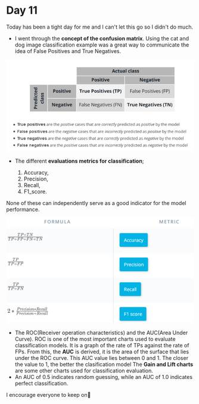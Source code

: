 # Day 11


Today has been a tight day for me and I can't let this go so I didn't do much.
* I went through the **concept of the confusion matrix**. 
Using the cat and dog image classification example was a great way to communicate the idea of False Positives and True Negatives.

![Confusion Matrix](ConfusionMatrix.PNG)

* The different **evaluations metrics for classification**; 

  1. Accuracy, 
  2. Precision, 
  3. Recall, 
  4. F1_score. 
  
None of these can independently serve as a good indicator for the model performance.

![ClM](ClassificationMetrics..PNG)

* The ROC(Receiver operation characteristics) and the AUC(Area Under Curve).
ROC is one of the most important charts used to evaluate classification models. It is a graph of the rate of TPs against the rate of FPs. From this, the **AUC** is derived,
it is the area of the surface that lies under the ROC curve. This AUC value lies between 0 and 1. The closer the value to 1, the better the clasification model
The **Gain and Lift charts** are some other charts used for classification evaluation.
* An AUC of 0.5 indicates random guessing, while an AUC of 1.0 indicates perfect classification.


I encourage everyone to keep on:muscle:

